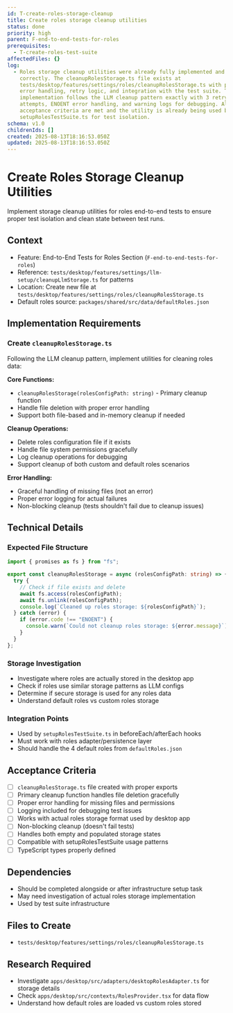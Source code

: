 ```yaml
---
id: T-create-roles-storage-cleanup
title: Create roles storage cleanup utilities
status: done
priority: high
parent: F-end-to-end-tests-for-roles
prerequisites:
  - T-create-roles-test-suite
affectedFiles: {}
log:
  - Roles storage cleanup utilities were already fully implemented and working
    correctly. The cleanupRolesStorage.ts file exists at
    tests/desktop/features/settings/roles/cleanupRolesStorage.ts with proper
    error handling, retry logic, and integration with the test suite. The
    implementation follows the LLM cleanup pattern exactly with 3 retry
    attempts, ENOENT error handling, and warning logs for debugging. All
    acceptance criteria are met and the utility is already being used by
    setupRolesTestSuite.ts for test isolation.
schema: v1.0
childrenIds: []
created: 2025-08-13T18:16:53.050Z
updated: 2025-08-13T18:16:53.050Z
---
```


# Create Roles Storage Cleanup Utilities

Implement storage cleanup utilities for roles end-to-end tests to ensure proper test isolation and clean state between test runs.

## Context

- Feature: End-to-End Tests for Roles Section (`F-end-to-end-tests-for-roles`)
- Reference: `tests/desktop/features/settings/llm-setup/cleanupLlmStorage.ts` for patterns
- Location: Create new file at `tests/desktop/features/settings/roles/cleanupRolesStorage.ts`
- Default roles source: `packages/shared/src/data/defaultRoles.json`

## Implementation Requirements

### Create `cleanupRolesStorage.ts`

Following the LLM cleanup pattern, implement utilities for cleaning roles data:

**Core Functions:**

- `cleanupRolesStorage(rolesConfigPath: string)` - Primary cleanup function
- Handle file deletion with proper error handling
- Support both file-based and in-memory cleanup if needed

**Cleanup Operations:**

- Delete roles configuration file if it exists
- Handle file system permissions gracefully
- Log cleanup operations for debugging
- Support cleanup of both custom and default roles scenarios

**Error Handling:**

- Graceful handling of missing files (not an error)
- Proper error logging for actual failures
- Non-blocking cleanup (tests shouldn't fail due to cleanup issues)

## Technical Details

### Expected File Structure

```typescript
import { promises as fs } from "fs";

export const cleanupRolesStorage = async (rolesConfigPath: string) => {
  try {
    // Check if file exists and delete
    await fs.access(rolesConfigPath);
    await fs.unlink(rolesConfigPath);
    console.log(`Cleaned up roles storage: ${rolesConfigPath}`);
  } catch (error) {
    if (error.code !== "ENOENT") {
      console.warn(`Could not cleanup roles storage: ${error.message}`);
    }
  }
};
```

### Storage Investigation

- Investigate where roles are actually stored in the desktop app
- Check if roles use similar storage patterns as LLM configs
- Determine if secure storage is used for any roles data
- Understand default roles vs custom roles storage

### Integration Points

- Used by `setupRolesTestSuite.ts` in beforeEach/afterEach hooks
- Must work with roles adapter/persistence layer
- Should handle the 4 default roles from `defaultRoles.json`

## Acceptance Criteria

- [ ] `cleanupRolesStorage.ts` file created with proper exports
- [ ] Primary cleanup function handles file deletion gracefully
- [ ] Proper error handling for missing files and permissions
- [ ] Logging included for debugging test issues
- [ ] Works with actual roles storage format used by desktop app
- [ ] Non-blocking cleanup (doesn't fail tests)
- [ ] Handles both empty and populated storage states
- [ ] Compatible with setupRolesTestSuite usage patterns
- [ ] TypeScript types properly defined

## Dependencies

- Should be completed alongside or after infrastructure setup task
- May need investigation of actual roles storage implementation
- Used by test suite infrastructure

## Files to Create

- `tests/desktop/features/settings/roles/cleanupRolesStorage.ts`

## Research Required

- Investigate `apps/desktop/src/adapters/desktopRolesAdapter.ts` for storage details
- Check `apps/desktop/src/contexts/RolesProvider.tsx` for data flow
- Understand how default roles are loaded vs custom roles stored
